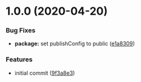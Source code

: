 # 1.0.0 (2020-04-20)


### Bug Fixes

* **package:** set publishConfig to public ([e1a8309](https://github.com/wc-tools/polymer-project-builder/commit/e1a83090bc27d7162777fdbe832b73c58704cb95))


### Features

* initial commit ([9f3a8e3](https://github.com/wc-tools/polymer-project-builder/commit/9f3a8e3c00cdc4aa7cb7b9e69f762384603b55dd))
